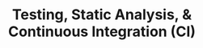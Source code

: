 ---
layout: module
title: Testing, Static Analysis, & Continuous Integration (CI)
type: topic
num: 5
draft: 1
start_date: 2025-09-23
labs: [6]
description: >
   Continuous integration (CI), static analysis, and testing are complementary software development techniques that ensure that teams can deploy software
   continuously with a high degree of confidence in the quality of their code.
   In this unit, we will learn about ways you and your team can automate code testing and validation procedures before merging code updates into the main branch. By setting up a few tools up front, you will save time and energy and increase the reliability of your code base. 

slides: 
    - start_date: 2025-09-23
      type: lecture
      num: 7
      draft: 0
      title: Intro to Testing
      url: https://docs.google.com/presentation/d/18N6d1HKbHKsgR-maWlt2Pp2sZp7A8XTP/edit?usp=sharing&ouid=113376576186080604800&rtpof=true&sd=true
    - start_date: 2025-09-30
      type: lecture
      draft: 0
      num: 8
      title: Static Analysis & Continuous Integration
      url: https://docs.google.com/presentation/d/1IUBjHLwGkYh-8xpPIC05Xahmj34cqPDd/edit?usp=sharing&rtpof=true&sd=true
readings:
    - start_date: 2025-09-23
      type: reading
      title: High-level overview of unit v. integration testing
      url: https://circleci.com/blog/unit-testing-vs-integration-testing
      required: 1
    - start_date: 2025-09-23
      type: reading
      title: Chapter 11. Testing Overview
      url: https://abseil.io/resources/swe-book/html/ch11.html
      required: 1
    - start_date: 2025-09-30
      type: reading
      title: Chapter 20. Static Analysis
      url: https://abseil.io/resources/swe-book/html/ch20.html
      required: 1
    - start_date: 2025-09-30
      type: reading
      title: Chapter 23. Continuous Integration
      url: https://abseil.io/resources/swe-book/html/ch23.html
      required: 1
    # - start_date: 2025-10-02
    #   title: Please read the Project 1 description before class
    #   type: reading
    #   url: /assignments/project01
    #   required: 1
    # - start_date: 2025-10-02
    #   title: Setting up Project 1 using Docker (video)
    #   type: reading
    #   url: https://drive.google.com/file/d/10h6CsMGXYFRHe4y95x32moJs-u6P9rjo/view?usp=drive_link
    #   required: 1
    #   notes: If you need help getting set up, here's a video walkthrough
projects: [ 1 ]
activities:
    - start_date: "2025-09-23"
      title: Python Practice
      num: 4
      type: activity
      draft: 0
      url: /activities/python-practice
    - start_date: "2025-09-30"
      title: Team Preferences
      type: activity
      draft: 0
      num: 5
      url: https://docs.google.com/document/d/1vD70DFplPXg6YxEaYDHPFGWznhVuDlgH/edit?usp=sharing&ouid=113376576186080604800&rtpof=true&sd=true
    - start_date: "2025-10-02"
      title: Project 1 Setup
      num: 6
      type: activity
      draft: 0
      url: /activities/project01-setup
questions:
    - <span class="badge-dark">general</span> What does "shifting left" mean?
    - <span class="badge-dark">testing</span> What are some of the benefits of automated testing? 
    - <span class="badge-dark">testing</span> What are some of the limits of automated testing? 
    - <span class="badge-dark">testing</span> What are the different test "sizes"? Why are these distinctions important? 
    - <span class="badge-dark">testing</span> What is meant by "nondeterminism" in testing? 
    - <span class="badge-dark">testing</span> What are some important qualities of a testing suite? 
    - <span class="badge-dark">testing</span> What are some considerations that go into writing testable code? 
    - <span class="badge-dark">testing</span> What is the difference between an interpreted and a compiled language? 
    - <span class="badge-dark">static analysis</span> What languages are interpreted? What languages are compiled?
    - <span class="badge-dark">static analysis</span> What do we mean by "static"? 
    - <span class="badge-dark">static analysis</span> What are some examples of static analysis tools? 
    - <span class="badge-dark">static analysis</span> What are some of the benefits of doing static analysis? 
    - <span class="badge-dark">static analysis</span> What are some of the challenges / limitations of static analysis? 
    - <span class="badge-dark">CI</span> What is continuous integration? 
    - <span class="badge-dark">CI</span> What are some of the key benefits and headaches (i.e. tradeoffs) of continuous integration?
    - <span class="badge-dark">CI</span> Can you still use CI if you're working on a really big feature that’s not ready for prime time?
    - <span class="badge-dark">CI</span> What happens in the "presubmit" phase?
    - <span class="badge-dark">CI</span> What is release candidate testing? How is it similar / different from the "presubmit" phase?
---